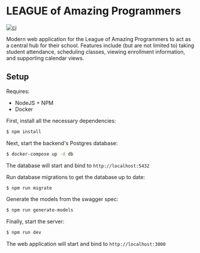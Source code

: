 # LEAGUE of Amazing Programmers

[![ci](https://github.com/TritonSE/LAP-Student-Tracker/actions/workflows/ci.yml/badge.svg)](https://github.com/TritonSE/LAP-Student-Tracker/actions/workflows/ci.yml)

Modern web application for the League of Amazing Programmers to act as a central hub for their school. Features include (but are not limited to) taking student attendance, scheduling classes, viewing enrollment information, and supporting calendar views.

## Setup

Requires:

- NodeJS + NPM
- Docker

First, install all the necessary dependencies:

```bash
$ npm install
```

Next, start the backend's Postgres database:

```bash
$ docker-compose up -d db
```

The database will start and bind to `http://localhost:5432`

Run database migrations to get the database up to date:

```bash
$ npm run migrate
```

Generate the models from the swagger spec:
```bash
$ npm run generate-models
```

Finally, start the server:

```bash
$ npm run dev
```

The web application will start and bind to `http://localhost:3000`
